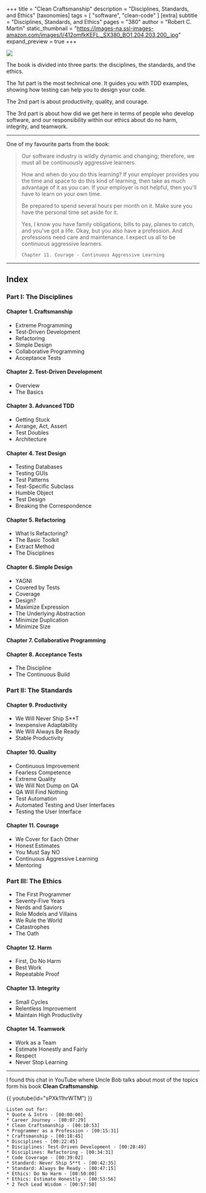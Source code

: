 +++
title = "Clean Craftsmanship"
description = "Disciplines, Standards, and Ethics"
[taxonomies]
tags = [ "software", "clean-code" ]
[extra]
subtitle = "Disciplines, Standards, and Ethics"
pages = "380"
author = "Robert C. Martin"
static_thumbnail = "https://images-na.ssl-images-amazon.com/images/I/412omfkKEFL._SX380_BO1,204,203,200_.jpg"
expand_preview = true
+++

<a target="_blank" href="https://www.amazon.de/-/en/Robert-C-Martin/dp/013691571X/">
    <img border="0" src="https://images-na.ssl-images-amazon.com/images/I/412omfkKEFL._SX380_BO1,204,203,200_.jpg" >
</a>

The book is divided into three parts: the disciplines, the standards, and the ethics.

The 1st part is the most technical one. It guides you with TDD examples, showing how testing can help you to design your code.

The 2nd part is about productivity, quality, and courage.

The 3rd part is about how did we get here in terms of people who develop software, and our responsibility within 
our ethics about do no harm, integrity, and teamwork.

<!-- more -->

---

One of my favourite parts from the book:

> Our software industry is wildly dynamic and changing; therefore, we must all be continuously aggressive learners.
> 
> How and when do you do this learning? If your employer provides you the time and space to do this kind of learning, then
take as much advantage of it as you can. If your employer is not helpful, then you'll have to learn on your own time.
>
> Be prepared to spend several hours per month on it. Make sure you have the personal time set aside for it.
>
> Yes, I know you have family obligations, bills to pay, planes to catch, and you've got a life. Okay, but you also have a
profession. And professions need care and maintenance. I expect us all to be continuous aggressive learners.
>
> `Chapter 11. Courage - Continuous Aggressive Learning`

---

## Index

### Part I: The Disciplines

#### Chapter 1. Craftsmanship
- Extreme Programming
- Test-Driven Development
- Refactoring
- Simple Design
- Collaborative Programming
- Acceptance Tests

#### Chapter 2. Test-Driven Development
- Overview
- The Basics

#### Chapter 3. Advanced TDD
- Getting Stuck
- Arrange, Act, Assert
- Test Doubles
- Architecture

#### Chapter 4. Test Design
- Testing Databases
- Testing GUIs
- Test Patterns
- Test-Specific Subclass
- Humble Object
- Test Design
- Breaking the Correspondence

#### Chapter 5. Refactoring
- What Is Refactoring?
- The Basic Toolkit
- Extract Method
- The Disciplines

#### Chapter 6. Simple Design
- YAGNI
- Covered by Tests
- Coverage
- Design?
- Maximize Expression
- The Underlying Abstraction
- Minimize Duplication
- Minimize Size

#### Chapter 7. Collaborative Programming

#### Chapter 8. Acceptance Tests
- The Discipline
- The Continuous Build

### Part II: The Standards

#### Chapter 9. Productivity
- We Will Never Ship S**T
- Inexpensive Adaptability
- We Will Always Be Ready
- Stable Productivity

#### Chapter 10. Quality
- Continuous Improvement
- Fearless Competence
- Extreme Quality
- We Will Not Dump on QA
- QA Will Find Nothing
- Test Automation
- Automated Testing and User Interfaces
- Testing the User Interface

#### Chapter 11. Courage
- We Cover for Each Other
- Honest Estimates
- You Must Say NO
- Continuous Aggressive Learning
- Mentoring

### Part III: The Ethics

- The First Programmer
- Seventy-Five Years
- Nerds and Saviors
- Role Models and Villains
- We Rule the World
- Catastrophes
- The Oath

#### Chapter 12. Harm
- First, Do No Harm
- Best Work
- Repeatable Proof

#### Chapter 13. Integrity
- Small Cycles
- Relentless Improvement
- Maintain High Productivity

#### Chapter 14. Teamwork
- Work as a Team
- Estimate Honestly and Fairly
- Respect
- Never Stop Learning

---

I found this chat in YouTube where Uncle Bob talks about most of the topics form his book **Clean Craftsmanship**. 

{{ youtube(id="sPXk11hrWTM") }}
```
Listen out for:
* Quote & Intro - [00:00:00]
* Career Journey - [00:07:29]
* Clean Craftsmanship - [00:10:53]
* Programmer as a Profession - [00:15:31]
* Craftsmanship - [00:18:45]
* Disciplines - [00:22:45]
* Disciplines: Test-Driven Development - [00:28:49]
* Disciplines: Refactoring - [00:34:31]
* Code Coverage - [00:39:02]
* Standard: Never Ship S**t - [00:42:35]
* Standard: Always Be Ready - [00:47:15]
* Ethics: Do No Harm - [00:50:00]
* Ethics: Estimate Honestly - [00:53:56]
* 2 Tech Lead Wisdom - [00:57:50]
```